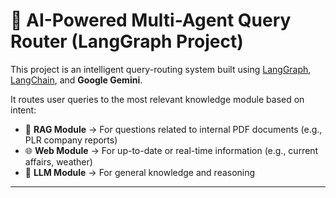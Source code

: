 # 🧠 AI-Powered Multi-Agent Query Router (LangGraph Project)

This project is an intelligent query-routing system built using [LangGraph](https://python.langchain.com/docs/langgraph/), [LangChain](https://www.langchain.com/), and **Google Gemini**.

It routes user queries to the most relevant knowledge module based on intent:

- 📄 **RAG Module** → For questions related to internal PDF documents (e.g., PLR company reports)
- 🌐 **Web Module** → For up-to-date or real-time information (e.g., current affairs, weather)
- 🤖 **LLM Module** → For general knowledge and reasoning

---